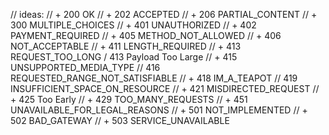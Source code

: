// ideas:
// + 200  OK
// + 202  ACCEPTED
// + 206  PARTIAL_CONTENT
// + 300  MULTIPLE_CHOICES
// + 401  UNAUTHORIZED
// + 402  PAYMENT_REQUIRED
// + 405  METHOD_NOT_ALLOWED
// + 406  NOT_ACCEPTABLE
// + 411  LENGTH_REQUIRED
// + 413  REQUEST_TOO_LONG / 413 Payload Too Large
// + 415  UNSUPPORTED_MEDIA_TYPE
// 416	REQUESTED_RANGE_NOT_SATISFIABLE
// + 418  IM_A_TEAPOT
// 419	INSUFFICIENT_SPACE_ON_RESOURCE
// + 421  MISDIRECTED_REQUEST
// + 425  Too Early
// + 429  TOO_MANY_REQUESTS
// + 451  UNAVAILABLE_FOR_LEGAL_REASONS
// + 501  NOT_IMPLEMENTED
// + 502  BAD_GATEWAY
// + 503  SERVICE_UNAVAILABLE
